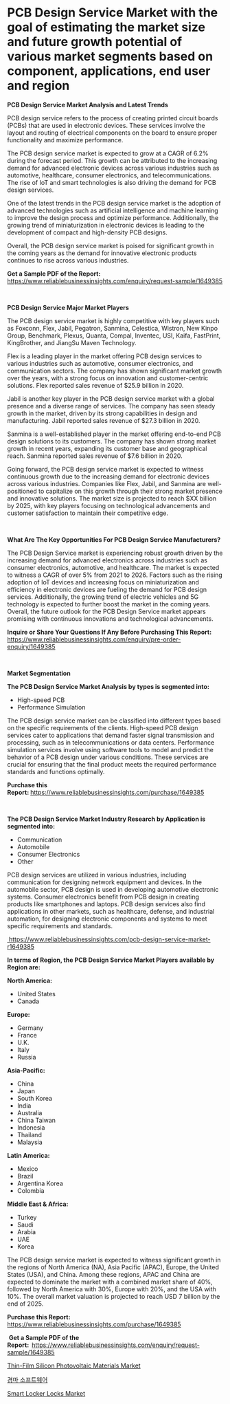<p><h1>PCB Design Service Market with the goal of estimating the market size and future growth potential of various market segments based on component, applications, end user and region</h1></p><p><strong>PCB Design Service Market Analysis and Latest Trends</strong></p>
<p><p>PCB design service refers to the process of creating printed circuit boards (PCBs) that are used in electronic devices. These services involve the layout and routing of electrical components on the board to ensure proper functionality and maximize performance.</p><p>The PCB design service market is expected to grow at a CAGR of 6.2% during the forecast period. This growth can be attributed to the increasing demand for advanced electronic devices across various industries such as automotive, healthcare, consumer electronics, and telecommunications. The rise of IoT and smart technologies is also driving the demand for PCB design services.</p><p>One of the latest trends in the PCB design service market is the adoption of advanced technologies such as artificial intelligence and machine learning to improve the design process and optimize performance. Additionally, the growing trend of miniaturization in electronic devices is leading to the development of compact and high-density PCB designs.</p><p>Overall, the PCB design service market is poised for significant growth in the coming years as the demand for innovative electronic products continues to rise across various industries.</p></p>
<p><strong>Get a Sample PDF of the Report:&nbsp;</strong> <a href="https://www.reliablebusinessinsights.com/enquiry/request-sample/1649385">https://www.reliablebusinessinsights.com/enquiry/request-sample/1649385</a></p>
<p>&nbsp;</p>
<p><strong>PCB Design Service Major Market Players</strong></p>
<p><p>The PCB design service market is highly competitive with key players such as Foxconn, Flex, Jabil, Pegatron, Sanmina, Celestica, Wistron, New Kinpo Group, Benchmark, Plexus, Quanta, Compal, Inventec, USI, Kaifa, FastPrint, KingBrother, and JiangSu Maven Technology.</p><p>Flex is a leading player in the market offering PCB design services to various industries such as automotive, consumer electronics, and communication sectors. The company has shown significant market growth over the years, with a strong focus on innovation and customer-centric solutions. Flex reported sales revenue of $25.9 billion in 2020.</p><p>Jabil is another key player in the PCB design service market with a global presence and a diverse range of services. The company has seen steady growth in the market, driven by its strong capabilities in design and manufacturing. Jabil reported sales revenue of $27.3 billion in 2020.</p><p>Sanmina is a well-established player in the market offering end-to-end PCB design solutions to its customers. The company has shown strong market growth in recent years, expanding its customer base and geographical reach. Sanmina reported sales revenue of $7.6 billion in 2020.</p><p>Going forward, the PCB design service market is expected to witness continuous growth due to the increasing demand for electronic devices across various industries. Companies like Flex, Jabil, and Sanmina are well-positioned to capitalize on this growth through their strong market presence and innovative solutions. The market size is projected to reach $XX billion by 2025, with key players focusing on technological advancements and customer satisfaction to maintain their competitive edge.</p></p>
<p>&nbsp;</p>
<p><strong>What Are The Key Opportunities For PCB Design Service Manufacturers?</strong></p>
<p><p>The PCB Design Service market is experiencing robust growth driven by the increasing demand for advanced electronics across industries such as consumer electronics, automotive, and healthcare. The market is expected to witness a CAGR of over 5% from 2021 to 2026. Factors such as the rising adoption of IoT devices and increasing focus on miniaturization and efficiency in electronic devices are fueling the demand for PCB design services. Additionally, the growing trend of electric vehicles and 5G technology is expected to further boost the market in the coming years. Overall, the future outlook for the PCB Design Service market appears promising with continuous innovations and technological advancements.</p></p>
<p><strong>Inquire or Share Your Questions If Any Before Purchasing This Report:</strong> <a href="https://www.reliablebusinessinsights.com/enquiry/pre-order-enquiry/1649385">https://www.reliablebusinessinsights.com/enquiry/pre-order-enquiry/1649385</a></p>
<p>&nbsp;</p>
<p><strong>Market Segmentation</strong></p>
<p><strong>The PCB Design Service Market Analysis by types is segmented into:</strong></p>
<p><ul><li>High-speed PCB</li><li>Performance Simulation</li></ul></p>
<p><p>The PCB design service market can be classified into different types based on the specific requirements of the clients. High-speed PCB design services cater to applications that demand faster signal transmission and processing, such as in telecommunications or data centers. Performance simulation services involve using software tools to model and predict the behavior of a PCB design under various conditions. These services are crucial for ensuring that the final product meets the required performance standards and functions optimally.</p></p>
<p><strong>Purchase this Report:&nbsp;</strong><a href="https://www.reliablebusinessinsights.com/purchase/1649385">https://www.reliablebusinessinsights.com/purchase/1649385</a></p>
<p>&nbsp;</p>
<p><strong>The PCB Design Service Market Industry Research by Application is segmented into:</strong></p>
<p><ul><li>Communication</li><li>Automobile</li><li>Consumer Electronics</li><li>Other</li></ul></p>
<p><p>PCB design services are utilized in various industries, including communication for designing network equipment and devices. In the automobile sector, PCB design is used in developing automotive electronic systems. Consumer electronics benefit from PCB design in creating products like smartphones and laptops. PCB design services also find applications in other markets, such as healthcare, defense, and industrial automation, for designing electronic components and systems to meet specific requirements and standards.</p></p>
<p><a href="https://www.reliablebusinessinsights.com/pcb-design-service-market-r1649385">&nbsp;https://www.reliablebusinessinsights.com/pcb-design-service-market-r1649385</a></p>
<p><strong>In terms of Region, the PCB Design Service Market Players available by Region are:</strong></p>
<p>
    <p> <strong> North America: </strong>
        <ul>
            <li>United States</li>
            <li>Canada</li>
        </ul>
        </p> 
    <p> <strong> Europe: </strong>
        <ul>
            <li>Germany</li>
            <li>France</li>
            <li>U.K.</li>
            <li>Italy</li>
            <li>Russia</li>
        </ul>
        </p> 
    <p> <strong> Asia-Pacific: </strong>
        <ul>
            <li>China</li>
            <li>Japan</li>
            <li>South Korea</li>
            <li>India</li>
            <li>Australia</li>
            <li>China Taiwan</li>
            <li>Indonesia</li>
            <li>Thailand</li>
            <li>Malaysia</li>
        </ul>
        </p> 
    <p> <strong> Latin America: </strong>
        <ul>
            <li>Mexico</li>
            <li>Brazil</li>
            <li>Argentina Korea</li>
            <li>Colombia</li>
        </ul>
        </p> 
    <p> <strong> Middle East & Africa: </strong>
        <ul>
            <li>Turkey</li>
            <li>Saudi</li>
            <li>Arabia</li>
            <li>UAE</li>
            <li>Korea</li>
        </ul>
    </p>
    </p>
<p><p>The PCB design service market is expected to witness significant growth in the regions of North America (NA), Asia Pacific (APAC), Europe, the United States (USA), and China. Among these regions, APAC and China are expected to dominate the market with a combined market share of 40%, followed by North America with 30%, Europe with 20%, and the USA with 10%. The overall market valuation is projected to reach USD 7 billion by the end of 2025.</p></p>
<p><strong>Purchase this Report: </strong><a href="https://www.reliablebusinessinsights.com/purchase/1649385">https://www.reliablebusinessinsights.com/purchase/1649385</a></p>
<p>&nbsp;<strong>Get a Sample PDF of the Report:&nbsp;&nbsp;</strong><a href="https://www.reliablebusinessinsights.com/enquiry/request-sample/1649385">https://www.reliablebusinessinsights.com/enquiry/request-sample/1649385</a></p>
<p><strong></strong></p>
<p><p><a href="https://medium.com/@ethanlehner/thin-film-silicon-photovoltaic-materials-market-a-global-and-regional-analysis-focus-on-region-ae0134518217">Thin-Film Silicon Photovoltaic Materials Market</a></p><p><a href="https://github.com/laholand/Market-Research-Report-List-5/blob/main/710522657940.md">경마 소프트웨어</a></p><p><a href="https://view.publitas.com/reportprime-1/global-smart-locker-locks-market-focus-on-product-type-electronic-locker-locks-mechanical-locker-locks-end-user-and-region-analysis-and-forecast-2024-2031/">Smart Locker Locks Market</a></p></p>